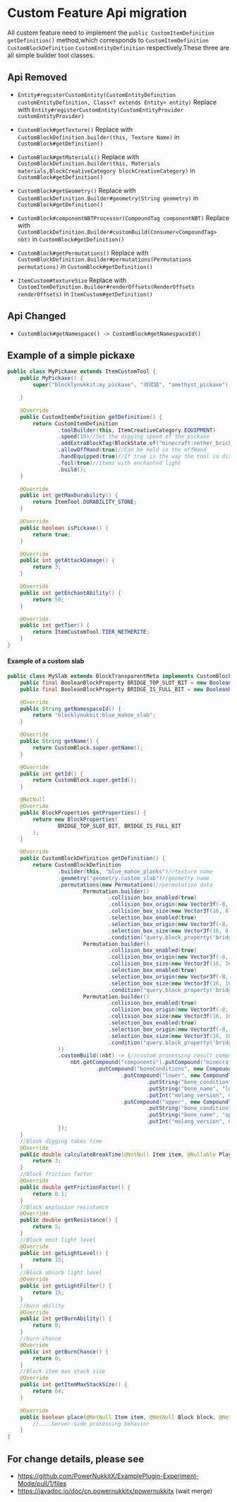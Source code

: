 # Custom Feature Api migration

All custom feature need to implement the `public CustomItemDefinition getDefinition()` method,which corresponds to `CustomItemDefinition` `CustomBlockDefinition` `CustomEntityDefinition` respectively.These three are all simple builder tool classes.

## Api Removed

- `Entity#registerCustomEntity(CustomEntityDefinition customEntityDefinition, Class<? extends Entity> entity)`
  Replace with
  `Entity#registerCustomEntity(CustomEntityProvider customEntityProvider)`

- `CustomBlock#getTexture()`
  Replace with
  `CustomBlockDefinition.builder(this, Texture Name)` in `CustomBlock#getDefinition()`

- `CustomBlock#getMaterials()`
  Replace with
  `CustomBlockDefinition.builder(this, Materials materials,BlockCreativeCategory blockCreativeCategory)` in
  `CustomBlock#getDefinition()`

- `CustomBlock#getGeometry()`
  Replace with
  `CustomBlockDefinition.Builder#geometry(String geometry)` in `CustomBlock#getDefinition()`

- `CustomBlock#componentNBTProcessor(CompoundTag componentNBT)`
  Replace with
  `CustomBlockDefinition.Builder#customBuild(Consumer<CompoundTag> nbt)` in `CustomBlock#getDefinition()`

- `CustomBlock#getPermutations()`
  Replace with
  `CustomBlockDefinition.Builder#permutations(Permutations permutations)` in `CustomBlock#getDefinition()`

- `ItemCustom#textureSize`
  Replace with
  `CustomItemDefinition.Builder#renderOffsets(RenderOffsets renderOffsets)` in `ItemCustom#getDefinition()`
## Api Changed

- `CustomBlock#getNamespace() -> CustomBlock#getNamespaceId()`
## Example of a simple pickaxe
```java
public class MyPickaxe extends ItemCustomTool {
    public MyPickaxe() {
        super("blocklynukkit:my_pickaxe", "测试镐", "amethyst_pickaxe");

    }

    @Override
    public CustomItemDefinition getDefinition() {
        return CustomItemDefinition
                .toolBuilder(this, ItemCreativeCategory.EQUIPMENT)
                .speed(10)//Set the digging speed of the pickaxe
                .addExtraBlockTag(BlockState.of("minecraft:nether_brick").getBlock(), 10)//Add additional matching block, if the block do not match then it is normal digging speed
                .allowOffHand(true)//Can be held in the offHand
                .handEquipped(true)//If true is the way the tool is displayed, false is the item
                .foil(true)//Items with enchanted light
                .build();
    }

    @Override
    public int getMaxDurability() {
        return ItemTool.DURABILITY_STONE;
    }

    @Override
    public boolean isPickaxe() {
        return true;
    }

    @Override
    public int getAttackDamage() {
        return 3;
    }

    @Override
    public int getEnchantAbility() {
        return 50;
    }

    @Override
    public int getTier() {
        return ItemCustomTool.TIER_NETHERITE;
    }
}
```

#### Example of a custom slab
```java
public class MySlab extends BlockTransparentMeta implements CustomBlock {
    public final BooleanBlockProperty BRIDGE_TOP_SLOT_BIT = new BooleanBlockProperty("bridge:top_slot_bit", false);
    public final BooleanBlockProperty BRIDGE_IS_FULL_BIT = new BooleanBlockProperty("bridge:is_full_bit", false);

    @Override
    public String getNamespaceId() {
        return "blocklynukkit:blue_mahoe_slab";
    }

    @Override
    public String getName() {
        return CustomBlock.super.getName();
    }

    @Override
    public int getId() {
        return CustomBlock.super.getId();
    }

    @NotNull
    @Override
    public BlockProperties getProperties() {
        return new BlockProperties(
                BRIDGE_TOP_SLOT_BIT, BRIDGE_IS_FULL_BIT
        );
    }

    @Override
    public CustomBlockDefinition getDefinition() {
        return CustomBlockDefinition
                .builder(this, "blue_mahoe_planks")//texture name
                .geometry("geometry.custom_slab")//geometry name
                .permutations(new Permutations(//permutation data
                        Permutation.builder()
                                .collision_box_enabled(true)
                                .collision_box_origin(new Vector3f(-8, 0, -8))
                                .collision_box_size(new Vector3f(16, 8, 16))
                                .selection_box_enabled(true)
                                .selection_box_origin(new Vector3f(-8, 0, -8))
                                .selection_box_size(new Vector3f(16, 8, 16))
                                .condition("query.block_property('bridge:top_slot_bit') == false && query.block_property('bridge:is_full_bit') == false"),
                        Permutation.builder()
                                .collision_box_enabled(true)
                                .collision_box_origin(new Vector3f(-8, 8, -8))
                                .collision_box_size(new Vector3f(16, 16, 16))
                                .selection_box_enabled(true)
                                .selection_box_origin(new Vector3f(-8, 8, -8))
                                .selection_box_size(new Vector3f(16, 16, 16))
                                .condition("query.block_property('bridge:top_slot_bit') == true && query.block_property('bridge:is_full_bit') == false"),
                        Permutation.builder()
                                .collision_box_enabled(true)
                                .collision_box_origin(new Vector3f(-8, 0, -8))
                                .collision_box_size(new Vector3f(16, 16, 16))
                                .selection_box_enabled(true)
                                .selection_box_origin(new Vector3f(-8, 0, -8))
                                .selection_box_size(new Vector3f(16, 16, 16))
                                .condition("query.block_property('bridge:is_full_bit') == true")
                ))
                .customBuild((nbt) -> {//custom processing result compound
                    nbt.getCompound("components").putCompound("minecraft:part_visibility", new CompoundTag()
                            .putCompound("boneConditions", new CompoundTag()
                                    .putCompound("lower", new CompoundTag()
                                            .putString("bone_condition", "!query.block_property('bridge:top_slot_bit') || query.block_property('bridge:is_full_bit')")
                                            .putString("bone_name", "lower")
                                            .putInt("molang_version", 6))
                                    .putCompound("upper", new CompoundTag()
                                            .putString("bone_condition", "query.block_property('bridge:top_slot_bit') || query.block_property('bridge:is_full_bit')")
                                            .putString("bone_name", "upper")
                                            .putInt("molang_version", 6))));
                });
    }
    //Block digging takes time
    @Override
    public double calculateBreakTime(@NotNull Item item, @Nullable Player player) {
        return 3;
    }
    //Block friction factor
    @Override
    public double getFrictionFactor() {
        return 0.1;
    }
    //Block explosion resistance
    @Override
    public double getResistance() {
        return 5;
    }
    //Block emit light level
    @Override
    public int getLightLevel() {
        return 15;
    }
    //Block absorb light level
    @Override
    public int getLightFilter() {
        return 15;
    }
    //burn ability
    @Override
    public int getBurnAbility() {
        return 0;
    }
    //burn chance
    @Override
    public int getBurnChance() {
        return 0;
    }
    //Block item max stack size
    @Override
    public int getItemMaxStackSize() {
        return 64;
    }

    @Override
    public boolean place(@NotNull Item item, @NotNull Block block, @NotNull Block target, @NotNull BlockFace face, double fx, double fy, double fz, @Nullable Player player) {
        //....Server-side processing behavior
    }
}
```

## For change details, please see
- https://github.com/PowerNukkitX/ExamplePlugin-Experiment-Mode/pull/1/files
- https://javadoc.io/doc/cn.powernukkitx/powernukkitx (wait merge)

